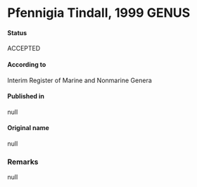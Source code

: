 Pfennigia Tindall, 1999 GENUS
=======

#### Status
ACCEPTED

#### According to
Interim Register of Marine and Nonmarine Genera

#### Published in
null

#### Original name
null

### Remarks
null